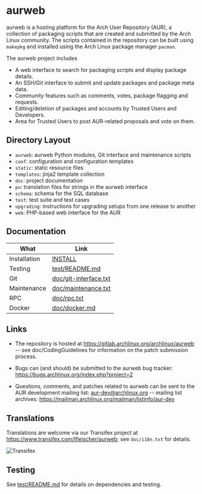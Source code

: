 aurweb
======

aurweb is a hosting platform for the Arch User Repository (AUR), a collection
of packaging scripts that are created and submitted by the Arch Linux
community. The scripts contained in the repository can be built using `makepkg`
and installed using the Arch Linux package manager `pacman`.

The aurweb project includes

* A web interface to search for packaging scripts and display package details.
* An SSH/Git interface to submit and update packages and package meta data.
* Community features such as comments, votes, package flagging and requests.
* Editing/deletion of packages and accounts by Trusted Users and Developers.
* Area for Trusted Users to post AUR-related proposals and vote on them.

Directory Layout
----------------

* `aurweb`: aurweb Python modules, Git interface and maintenance scripts
* `conf`: configuration and configuration templates
* `static`: static resource files
* `templates`: jinja2 template collection
* `doc`: project documentation
* `po`: translation files for strings in the aurweb interface
* `schema`: schema for the SQL database
* `test`: test suite and test cases
* `upgrading`: instructions for upgrading setups from one release to another
* `web`: PHP-based web interface for the AUR

Documentation
-------------

| What         | Link                                             |
|--------------|--------------------------------------------------|
| Installation | [INSTALL](./INSTALL)                             |
| Testing      | [test/README.md](./test/README.md)               |
| Git          | [doc/git-interface.txt](./doc/git-interface.txt) |
| Maintenance  | [doc/maintenance.txt](./doc/maintenance.txt)     |
| RPC          | [doc/rpc.txt](./doc/rpc.txt)                     |
| Docker       | [doc/docker.md](./doc/docker.md)                 |

Links
-----

* The repository is hosted at https://gitlab.archlinux.org/archlinux/aurweb
  -- see doc/CodingGuidelines for information on the patch submission process.

* Bugs can (and should) be submitted to the aurweb bug tracker:
  https://bugs.archlinux.org/index.php?project=2

* Questions, comments, and patches related to aurweb can be sent to the AUR
  development mailing list: aur-dev@archlinux.org -- mailing list archives:
  https://mailman.archlinux.org/mailman/listinfo/aur-dev

Translations
------------

Translations are welcome via our Transifex project at
https://www.transifex.com/lfleischer/aurweb; see `doc/i18n.txt` for details.

![Transifex](https://www.transifex.com/projects/p/aurweb/chart/image_png)

Testing
-------

See [test/README.md](test/README.md) for details on dependencies and testing.
